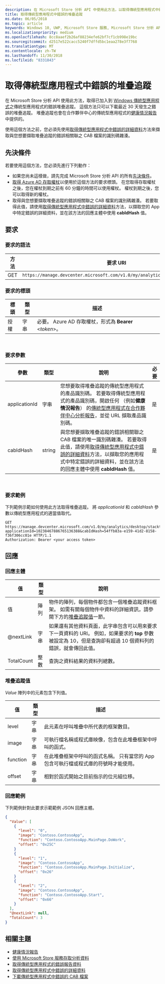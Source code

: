 ```yaml
---
description: 在 Microsoft Store 分析 API 中使用此方法，以取得傳統型應用程式中錯誤的堆疊追蹤。
title: 取得傳統型應用程式中錯誤的堆疊追蹤
ms.date: 06/05/2018
ms.topic: article
keywords: Windows 10, UWP, Microsoft Store 服務, Microsoft Store 分析 API, 堆疊追蹤, 錯誤, 詳細資料, 傳統型應用程式
ms.localizationpriority: medium
ms.openlocfilehash: 8cc8aaef2b26af88234efe62bf7cf1cb998e19bc
ms.sourcegitcommit: d2517e522cacc5240f7dffd5bc1eaa278e3f7768
ms.translationtype: MT
ms.contentlocale: zh-TW
ms.lasthandoff: 11/30/2018
ms.locfileid: "8331843"
---
```

# <a name="get-the-stack-trace-for-an-error-in-your-desktop-application"></a>取得傳統型應用程式中錯誤的堆疊追蹤

在 Microsoft Store 分析 API 使用此方法，取得已加入到 [Windows 傳統型應用程式](https://msdn.microsoft.com/library/windows/desktop/mt826504)之傳統型應用程式的錯誤堆疊追蹤。 這個方法只可以下載最近 30 天發生之錯誤的堆疊追蹤。 堆疊追蹤也會在合作夥伴中心的傳統型應用程式的[健康情況報告](https://msdn.microsoft.com/library/windows/desktop/mt826504)中提供的。

使用這個方法之前，您必須先使用[取得傳統型應用程式中錯誤的詳細資料](get-details-for-an-error-in-your-desktop-application.md)方法來擷取與您想要擷取堆疊追蹤的錯誤相關聯之 CAB 檔案的識別碼雜湊。

## <a name="prerequisites"></a>先決條件


若要使用這個方法，您必須先進行下列動作：

* 如果您尚未這樣做，請先完成 Microsoft Store 分析 API 的所有[先決條件](access-analytics-data-using-windows-store-services.md#prerequisites)。
* [取得 Azure AD 存取權杖](access-analytics-data-using-windows-store-services.md#obtain-an-azure-ad-access-token)以便用於這個方法的要求標頭。 在您取得存取權杖之後，您在權杖到期之前有 60 分鐘的時間可以使用權杖。 權杖到期之後，您可以取得新的權杖。
* 取得與您想要擷取堆疊追蹤的錯誤相關聯之 CAB 檔案的識別碼雜湊。 若要取得此值，請使用[取得傳統型應用程式中錯誤的詳細資料](get-details-for-an-error-in-your-desktop-application.md)方法，以擷取您的 App 中特定錯誤的詳細資料，並在該方法的回應主體中使用 **cabIdHash** 值。

## <a name="request"></a>要求


### <a name="request-syntax"></a>要求的語法

| 方法 | 要求 URI                                                          |
|--------|----------------------------------------------------------------------|
| GET    | ```https://manage.devcenter.microsoft.com/v1.0/my/analytics/desktop/stacktrace``` |


### <a name="request-header"></a>要求的標頭

| 標頭        | 類型   | 描述                                                                 |
|---------------|--------|-----------------------------------------------------------------------------|
| 授權 | 字串 | 必要。 Azure AD 存取權杖，形式為 **Bearer** &lt;*token*&gt;。 |
 

### <a name="request-parameters"></a>要求參數

| 參數        | 類型   |  說明      |  必要  |
|---------------|--------|---------------|------|
| applicationId | 字串 | 您想要取得堆疊追蹤的傳統型應用程式的產品識別碼。 若要取得傳統型應用程式的產品識別碼，開啟任何 （例如**健康情況報告**） 的[傳統型應用程式在合作夥伴中心分析報告](https://msdn.microsoft.com/library/windows/desktop/mt826504)，並從 URL 擷取產品識別碼。 |  是  |
| cabIdHash | string | 與您想要擷取堆疊追蹤的錯誤相關聯之 CAB 檔案的唯一識別碼雜湊。 若要取得此值，請使用[取得傳統型應用程式中錯誤的詳細資料](get-details-for-an-error-in-your-desktop-application.md)方法，以擷取您的應用程式中特定錯誤的詳細資料，並在該方法的回應主體中使用 **cabIdHash** 值。 |  是  |

 
### <a name="request-example"></a>要求範例

下列範例示範如何使用此方法取得堆疊追蹤。 將 *applicationId* 和 *cabIdHash* 參數以傳統型應用程式的適當值取代。

```syntax
GET https://manage.devcenter.microsoft.com/v1.0/my/analytics/desktop/stacktrace?applicationId=10238467886765136388&cabIdHash=54ffb83a-e159-41d2-8158-f36f306cc01e HTTP/1.1
Authorization: Bearer <your access token>
```

## <a name="response"></a>回應


### <a name="response-body"></a>回應主體

| 值      | 類型    | 說明                  |
|------------|---------|--------------------------------|
| 值      | 陣列   | 物件的陣列，每個物件都包含一個堆疊追蹤資料框架。 如需有關每個物件中資料的詳細資訊，請參閱下方的[堆疊追蹤值](#stack-trace-values)一節。 |
| @nextLink  | 字串  | 如果還有其他資料頁面，此字串包含可以用來要求下一頁資料的 URI。 例如，如果要求的 **top** 參數被設定為 10，但是查詢卻有超過 10 個資料列的錯誤，就會傳回此值。 |
| TotalCount | 整數 | 查詢之資料結果的資料列總數。          |


### <a name="stack-trace-values"></a>堆疊追蹤值

*Value* 陣列中的元素包含下列值。

| 值           | 類型    | 描述      |
|-----------------|---------|----------------|
| level            | 字串  |  此元素在呼叫堆疊中所代表的框架數目。  |
| image   | 字串  |   可執行檔名稱或程式庫映像，包含在此堆疊框架中呼叫的函式。           |
| function | 字串  |  在此堆疊框架中呼叫的函式名稱。 只有當您的 App 包含可執行檔或程式庫的符號時才能使用。              |
| offset     | 字串  |  相對於函式開始之目前指示的位元組位移。      |


### <a name="response-example"></a>回應範例

下列範例針對此要求示範範例 JSON 回應主體。

```json
{
  "Value": [
    {
      "level": "0",
      "image": "Contoso.ContosoApp",
      "function": "Contoso.ContosoApp.MainPage.DoWork",
      "offset": "0x25C"
    }
    {
      "level": "1",
      "image": "Contoso.ContosoApp",
      "function": "Contoso.ContosoApp.MainPage.Initialize",
      "offset": "0x26"
    }
    {
      "level": "2",
      "image": "Contoso.ContosoApp",
      "function": "Contoso.ContosoApp.Start",
      "offset": "0x66"
    }
  ],
  "@nextLink": null,
  "TotalCount": 3
}

```

## <a name="related-topics"></a>相關主題

* [健康情況報告](../publish/health-report.md)
* [使用 Microsoft Store 服務存取分析資料](access-analytics-data-using-windows-store-services.md)
* [取得傳統型應用程式的錯誤報告資料](get-desktop-application-error-reporting-data.md)
* [取得傳統型應用程式中錯誤的詳細資料](get-details-for-an-error-in-your-desktop-application.md)
* [下載傳統型應用程式中錯誤的 CAB 檔案](download-the-cab-file-for-an-error-in-your-desktop-application.md)
